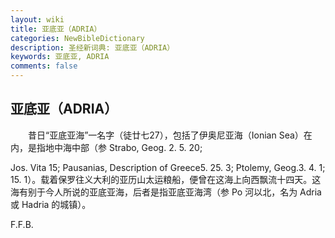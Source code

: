 ```yaml
---
layout: wiki
title: 亚底亚（ADRIA）
categories: NewBibleDictionary
description: 圣经新词典: 亚底亚（ADRIA）
keywords: 亚底亚, ADRIA
comments: false
---
```


## 亚底亚（ADRIA）

　　昔日“亚底亚海”一名字（徒廿七27），包括了伊奥尼亚海（Ionian Sea）在内，是指地中海中部（参 Strabo, Geog. 2. 5. 20;

Jos. Vita 15; Pausanias, Description of Greece5. 25. 3; Ptolemy, Geog.3. 4. 1; 15. 1）。载着保罗往义大利的亚历山太运粮船，便曾在这海上向西飘流十四天。这海有别于今人所说的亚底亚海，后者是指亚底亚海湾（参 Po 河以北，名为 Adria 或 Hadria 的城镇）。

F.F.B.






